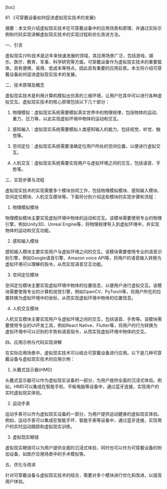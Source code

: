 
[toc]                    
                
                
61.《可穿戴设备如何促进虚拟现实技术的发展》

摘要：本文将介绍虚拟现实技术在可穿戴设备中的应用场景和原理，并通过实际示例和代码实现讲解虚拟现实技术的实现过程和优化改进方法。

一、引言

虚拟现实(VR)技术是近年来快速发展的领域，其应用场景广泛，包括游戏、娱乐、医疗、教育、军事、科学研究等方面。可穿戴设备作为虚拟现实技术的重要载体，具有便携、易用、低成本等特点，因此具有重要的应用前景。本文将介绍可穿戴设备如何促进虚拟现实技术的发展。

二、技术原理及概念

虚拟现实技术是利用计算机模拟出仿真的三维环境，让用户在其中可以进行各种虚拟交互。虚拟现实技术的核心原理包括以下几个部分：

1. 物理模拟：虚拟现实系统需要模拟真实世界中的物理规律，包括物体的运动、重力、压力等，以此实现虚拟环境中物体的运动和交互。

2. 感知输入：虚拟现实系统需要模拟人类感知输入的能力，包括视觉、听觉、触觉等。

3. 空间定位：虚拟现实系统需要准确定位用户所处的空间位置，以便进行虚拟交互。

4. 人机交互：虚拟现实系统需要实现用户与虚拟环境之间的交互，包括语音、手势等。

三、实现步骤与流程

虚拟现实技术的实现需要多个模块协同工作，包括物理模拟模块、感知输入模块、空间定位模块、人机交互模块等。下面将分别介绍这些模块的实现步骤和流程：

1. 物理模拟模块

物理模拟模块主要实现虚拟环境中物体的运动和交互。该模块需要使用专业的物理引擎，例如Unity3D、Unreal Engine等，将物理规律导入到虚拟环境中，并实现物体的运动和交互功能。

2. 感知输入模块

感知输入模块主要实现用户与虚拟环境之间的交互。该模块需要使用专业的语音识别引擎，例如Google语音引擎、Amazon voice API等，将用户的语音输入转换为虚拟环境可以理解的指令，从而实现语音交互功能。

3. 空间定位模块

空间定位模块主要实现虚拟环境中物体的位置信息，以便用户进行虚拟交互。该模块需要使用专业的计算机视觉引擎，例如OpenCV、PyTorch等，将用户所在的位置转换为虚拟环境中的坐标，从而实现虚拟环境中物体的位置信息。

4. 人机交互模块

人机交互模块主要实现用户与虚拟环境之间的交互，包括语音、手势等。该模块需要使用专业的UI开发工具，例如React Native、Flutter等，将用户的行为转换为虚拟环境中可以识别的手势和语音指令，从而实现虚拟环境中物体的交互。

四、应用示例与代码实现讲解

在实际应用场景中，虚拟现实技术可以结合可穿戴设备进行应用。以下是几种可穿戴设备与虚拟现实技术的应用示例：

1. 头戴式显示器(HMD)

头戴式显示器可以作为虚拟现实设备的一部分，为用户提供全面的沉浸式体验。例如，HMD可以集成在智能手机、平板电脑等设备中，通过蓝牙连接，实现用户的实时虚拟现实体验。

2. 运动手表

运动手表可以作为虚拟现实设备的一部分，为用户提供运动健身的虚拟现实体验。例如，运动手表可以集成在智能手环、智能手表等设备中，通过蓝牙连接，实现用户的实时运动跟踪和虚拟现实训练。

3. 虚拟现实眼镜

虚拟现实眼镜可以为用户提供全面的沉浸式体验，同时也可以作为可穿戴设备的附加设备，如医疗应用场景中的手术模拟等。

五、优化与改进

针对可穿戴设备与虚拟现实技术的结合，需要对多个模块进行优化和改进，以提高用户体验。

